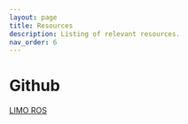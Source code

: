 ```yaml
---
layout: page
title: Resources
description: Listing of relevant resources.
nav_order: 6
---
```


# Github

[LIMO ROS](https://github.com/westonrobot/limo_ros)